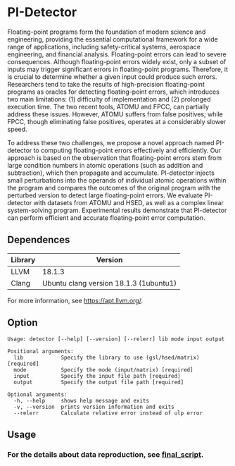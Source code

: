 # PI-Detector

Floating-point programs form the foundation of modern science and engineering, providing the essential computational framework for a wide range of applications, including safety-critical systems, aerospace engineering, and financial analysis. Floating-point errors can lead to severe consequences. Although floating-point errors widely exist, only a subset of inputs may trigger significant errors in floating-point programs. Therefore, it is crucial to determine whether a given input could produce such errors.  Researchers tend to take the results of high-precision floating-point programs as oracles for detecting floating-point errors, which introduces two main limitations: (1) difficulty of implementation and (2) prolonged execution time. The two recent tools, ATOMU and FPCC, can partially address these issues. However, ATOMU suffers from false positives; while FPCC, though eliminating false positives, operates at a considerably slower speed.

To address these two challenges, we propose a novel approach named PI-detector to computing floating-point errors effectively and efficiently. Our approach is based on the observation that floating-point errors stem from large condition numbers in atomic operations (such as addition and subtraction), which then propagate and accumulate. PI-detector injects small perturbations into the operands of individual atomic operations within the program and compares the outcomes of the original program with the perturbed version to detect large floating-point errors. We evaluate PI-detector with datasets from ATOMU and HSED, as well as a complex linear system-solving program. Experimental results demonstrate that PI-detector can perform efficient and accurate floating-point error computation.  

## Dependences

| Library | Version                                |
| ------- | -------------------------------------- |
| LLVM    | 18.1.3                                 |
| Clang   | Ubuntu clang version 18.1.3 (1ubuntu1) |

For more information, see https://apt.llvm.org/.

## Option
```
Usage: detector [--help] [--version] [--relerr] lib mode input output

Positional arguments:
  lib            Specify the library to use (gsl/hsed/matrix) [required]
  mode           Specify the mode (input/matrix) [required]
  input          Specify the input file path [required]
  output         Specify the output file path [required]

Optional arguments:
  -h, --help     shows help message and exits 
  -v, --version  prints version information and exits 
  --relerr       Calculate relative error instead of ulp error 
```

## Usage
### **For the details about data reproduction, see [final_script](script/final_script.ipynb).**
